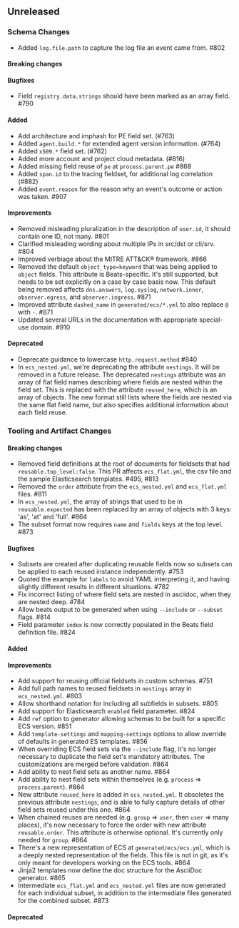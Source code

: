 <!-- When adding an entry to the Changelog:

- Please follow the Keep a Changelog: http://keepachangelog.com/ guidelines.
- Please insert your changelog line ordered by PR ID.
- Make sure you add your entry to the correct section (schema or tooling).

Thanks, you're awesome :-) -->

## Unreleased

### Schema Changes

* Added `log.file.path` to capture the log file an event came from. #802

#### Breaking changes

#### Bugfixes

* Field `registry.data.strings` should have been marked as an array field. #790

#### Added

* Add architecture and imphash for PE field set. (#763)
* Added `agent.build.*` for extended agent version information. (#764)
* Added `x509.*` field set. (#762)
* Added more account and project cloud metadata. (#816)
* Added missing field reuse of `pe` at `process.parent.pe` #868
* Added `span.id` to the tracing fieldset, for additional log correlation (#882)
* Added `event.reason` for the reason why an event's outcome or action was taken. #907

#### Improvements

* Removed misleading pluralization in the description of `user.id`, it should
  contain one ID, not many. #801
* Clarified misleading wording about multiple IPs in src/dst or cli/srv. #804
* Improved verbiage about the MITRE ATT&CK® framework. #866
* Removed the default `object_type=keyword` that was being applied to `object` fields.
  This attribute is Beats-specific. It's still supported, but needs to be set explicitly
  on a case by case basis now. This default being removed affects `dns.answers`,
  `log.syslog`, `network.inner`, `observer.egress`, and `observer.ingress`. #871
* Improved attribute `dashed_name` in `generated/ecs/*.yml` to also
  replace `@` with `-`. #871
* Updated several URLs in the documentation with appropriate special-use domain. #910

#### Deprecated

* Deprecate guidance to lowercase `http.request.method` #840
* In `ecs_nested.yml`, we're deprecating the attribute `nestings`. It will be
  removed in a future release. The deprecated `nestings` attribute was an array of
  flat field names describing where fields are nested within the field set.
  This is replaced with the attribute `reused_here`, which is an array of objects.
  The new format still lists where the fields are nested via the same flat field name,
  but also specifies additional information about each field reuse.


### Tooling and Artifact Changes

#### Breaking changes

* Removed field definitions at the root of documents for fieldsets that
  had `reusable.top_level:false`. This PR affects `ecs_flat.yml`, the csv file
  and the sample Elasticsearch templates. #495, #813
* Removed the `order` attribute from the `ecs_nested.yml` and `ecs_flat.yml` files. #811
* In `ecs_nested.yml`, the array of strings that used to be in `reusable.expected`
  has been replaced by an array of objects with 3 keys: 'as', 'at' and 'full'. #864
* The subset format now requires `name` and `fields` keys at the top level. #873

#### Bugfixes

* Subsets are created after duplicating reusable fields now so subsets can
  be applied to each reused instance independently. #753
* Quoted the example for `labels` to avoid YAML interpreting it, and having
  slightly different results in different situations. #782
* Fix incorrect listing of where field sets are nested in asciidoc,
  when they are nested deep. #784
* Allow beats output to be generated when using `--include` or `--subset` flags. #814
* Field parameter `index` is now correctly populated in the Beats field definition file. #824

#### Added

#### Improvements

* Add support for reusing official fieldsets in custom schemas. #751
* Add full path names to reused fieldsets in `nestings` array in `ecs_nested.yml`. #803
* Allow shorthand notation for including all subfields in subsets. #805
* Add support for Elasticsearch `enabled` field parameter. #824
* Add `ref` option to generator allowing schemas to be built for a specific ECS version. #851
* Add `template-settings` and `mapping-settings` options to allow override of defaults in generated ES templates. #856
* When overriding ECS field sets via the `--include` flag, it's no longer necessary
  to duplicate the field set's mandatory attributes. The customizations are merged
  before validation. #864
* Add ability to nest field sets as another name. #864
* Add ability to nest field sets within themselves (e.g. `process` => `process.parent`). #864
* New attribute `reused_here` is added in `ecs_nested.yml`. It obsoletes the
  previous attribute `nestings`, and is able to fully capture details of other
  field sets reused under this one. #864
* When chained reuses are needed (e.g. `group` => `user`, then `user` => many places),
  it's now necessary to force the order with new attribute `reusable.order`. This
  attribute is otherwise optional. It's currently only needed for `group`. #864
* There's a new representation of ECS at `generated/ecs/ecs.yml`, which is a deeply nested
  representation of the fields. This file is not in git, as it's only meant for
  developers working on the ECS tools. #864
* Jinja2 templates now define the doc structure for the AsciiDoc generator. #865
* Intermediate `ecs_flat.yml` and `ecs_nested.yml` files are now generated for each individual subset,
  in addition to the intermediate files generated for the combined subset. #873

#### Deprecated


<!-- All empty sections:

## Unreleased

### Schema Changes
### Tooling and Artifact Changes

#### Breaking changes

#### Bugfixes

#### Added

#### Improvements

#### Deprecated

-->
